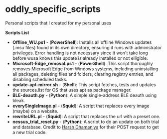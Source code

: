 # oddly_specific_scripts
Personal scripts that I created for my personal uses

**Scripts List**

* **Offline_WU.ps1** - (**PowerShell**): Installs all offline Windows updates (.msu files) found in its own directory, ensuring it runs with administrator privileges. Error handling is not necessary since it won't take long before wusa knows this update is already installed or not elligible.
* **Microsoft-Edge_removal.ps1** - (**PowerShell**): This script thoroughly removes Microsoft Edge from Windows systems, including uninstalling all packages, deleting files and folders, clearing registry entries, and disabling scheduled tasks.
* **update-apt-mirror.sh** - (**Shell**): This script fetches, tests and updates the sources.list for OS that uses apt as package manager.
* **BLE-deauth.py** - (**Python**): A simple single-address BLE deauth using bleak.
* **everySingleImage.pl** - (**Squid**): A script that replaces every image (maybe) on a website.
* **rewriteURL.pl** - (**Squid**): A script that replaces the url with a preset one.
* **nessus_trial_reset.py** - (**Python**): A script to do an update on both trial and database. Credit to [Harsh Dhamaniya](https://github.com/harshdhamaniya/nessuskeygen) for their POST request to get a new trial code.

